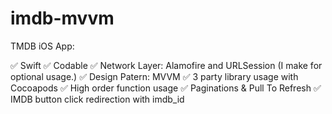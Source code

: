 # imdb-mvvm

TMDB iOS App:

✅ Swift
✅ Codable
✅ Network Layer: Alamofire and URLSession (I make for optional usage.)
✅ Design Patern: MVVM 
✅ 3 party library usage with Cocoapods 
✅ High order function usage 
✅ Paginations & Pull To Refresh 
✅ IMDB button click redirection with imdb_id
